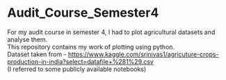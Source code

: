 # Audit_Course_Semester4

For my audit course in semester 4, I had to plot agricultural datasets and analyse them.<br>
This repository contains my work of plotting using python.<br>
Dataset taken from - https://www.kaggle.com/srinivas1/agricuture-crops-production-in-india?select=datafile+%281%29.csv <br>
(I referred to some publicly available notebooks)
